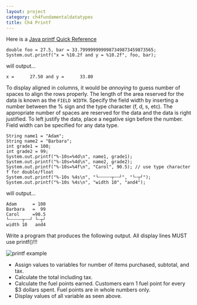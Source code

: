 ```yaml
---
layout: project
category: ch4fundamentaldatatypes
title: Ch4 Printf
---
```


Here is a [Java printf Quick Reference](https://www.cs.colostate.edu/~cs160/.Summer16/resources/Java_printf_method_quick_reference.pdf)

```
double foo = 27.5, bar = 33.7999999999987349873459873565;
System.out.printf("x = %10.2f and y = %10.2f", foo, bar);
```
will output...
```
x =      27.50 and y =      33.80
```
To display aligned in columns, it would be *annoying* to guess number of spaces to align the rows properly. The length of the area reserved for the data is known as the ```FIELD WIDTH```. Specify the field width by inserting a number between the % sign and the type character (f, d, s, etc). The appropriate number of spaces are reserved for the data and the data is right justified. To left justify the data, place a negative sign before the number. Field width can be specified for any data type.
```
String name1 = "Adam";
String name2 = "Barbara";
int grade1 = 100;
int grade2 = 99;
System.out.printf("%-10s=%4d\n", name1, grade1);
System.out.printf("%-10s=%4d\n", name2, grade2);
System.out.printf("%-10s=%4f\n", "Carol", 90.5); // use type character f for double/float
System.out.printf("%-10s %4s\n", "└┄┄┄┄┄┬┄┄┘", "└┄┬┘");
System.out.printf("%-10s %4s\n", "width 10", "and4");
```
will output...
```
Adam      = 100
Barbara   =  99
Carol     =90.5
└┄┄┄┄┄┬┄┄┘ └┄┬┘
width 10   and4
```


Write a program that produces the following output. All display lines MUST use printf()!!!

![printf example](/apcsa\ch4fundamentaldatatypes\printfexample.png)

  - Assign values to variables for number of items purchased, subtotal, and tax.
  - Calculate the total including tax.
  - Calculate the fuel points earned. Customers earn 1 fuel point for every $3 dollars spent. Fuel points are in whole numbers only.
  - Display values of all variable as seen above.
